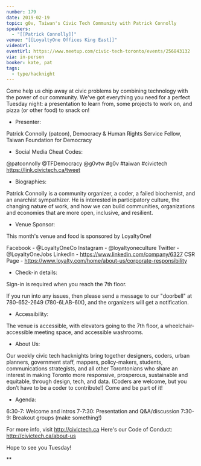 ```yaml
---
number: 179
date: 2019-02-19
topic: g0v, Taiwan's Civic Tech Community with Patrick Connolly
speakers:
  - "[[Patrick Connolly]]"
venue: "[[LoyaltyOne Offices King East]]"
videoUrl: 
eventUrl: https://www.meetup.com/civic-tech-toronto/events/256843132
via: in-person
booker: kate, pat
tags:
  - type/hacknight
---
```

Come help us chip away at civic problems by combining technology with the power of our community. We've got everything you need for a perfect Tuesday night: a presentation to learn from, some projects to work on, and pizza (or other food) to snack on!

+ Presenter:

Patrick Connolly (patcon), Democracy & Human Rights Service Fellow, Taiwan Foundation for Democracy

+ Social Media Cheat Codes:

@patconnolly @TFDemocracy @g0vtw #g0v #taiwan #civictech
https://link.civictech.ca/tweet

+ Biographies:

Patrick Connolly is a community organizer, a coder, a failed biochemist, and an anarchist sympathizer. He is interested in participatory culture, the changing nature of work, and how we can build communities, organizations and economies that are more open, inclusive, and resilient.

+ Venue Sponsor:

This month's venue and food is sponsored by LoyaltyOne!

Facebook - @LoyaltyOneCo
Instagram - @loyaltyoneculture
Twitter - @LoyaltyOneJobs
LinkedIn - https://www.linkedin.com/company/6327
CSR Page - https://www.loyalty.com/home/about-us/corporate-responsibility

+ Check-in details:

Sign-in is required when you reach the 7th floor.

If you run into any issues, then please send a message to our "doorbell" at 780-652-2649 (780-6LAB-6IX), and the organizers will get a notification.

+ Accessibility:

The venue is accessible, with elevators going to the 7th floor, a wheelchair-accessible meeting space, and accessible washrooms.

+ About Us:

Our weekly civic tech hacknights bring together designers, coders, urban planners, government staff, mappers, policy-makers, students, communications strategists, and all other Torontonians who share an interest in making Toronto more responsive, prosperous, sustainable and equitable, through design, tech, and data. (Coders are welcome, but you don’t have to be a coder to contribute!) Come and be part of it!

+ Agenda:

6:30-7: Welcome and intros
7-7:30: Presentation and Q&A/discussion
7:30-9: Breakout groups (make something!)

For more info, visit http://civictech.ca
Here's our Code of Conduct: http://civictech.ca/about-us

Hope to see you Tuesday!

**